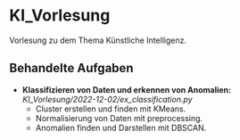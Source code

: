 # KI_Vorlesung

Vorlesung zu dem Thema Künstliche Intelligenz.

## Behandelte Aufgaben

- **Klassifizieren von Daten und erkennen von Anomalien:** _KI_Vorlesung/2022-12-02/ex_classification.py_
  - Cluster erstellen und finden mit KMeans.
  - Normalisierung von Daten mit preprocessing.
  - Anomalien finden und Darstellen mit DBSCAN.

